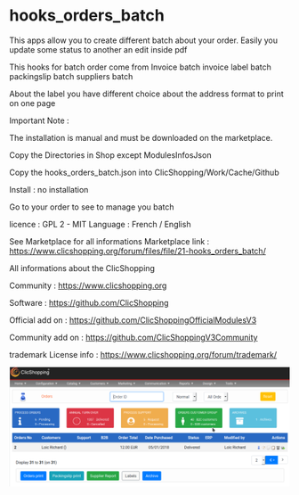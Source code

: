 # hooks_orders_batch


This apps allow you to create different batch about your order.
Easily you update some status to another an edit inside pdf


This hooks for batch order come from
Invoice batch
invoice label batch
packingslip batch
suppliers batch

About the label you have different choice about the address format to print on one page

Important Note :

 
The installation is manual and must be downloaded on the marketplace.

Copy the Directories in Shop except ModulesInfosJson

Copy the hooks_orders_batch.json into ClicShopping/Work/Cache/Github

Install : no installation

Go to your order to see to manage you batch

licence  : GPL 2 - MIT
Language : French / English

See Marketplace for all informations
Marketplace link : https://www.clicshopping.org/forum/files/file/21-hooks_orders_batch/


 All informations about the ClicShopping

Community : https://www.clicshopping.org

Software : https://github.com/ClicShopping

Official add on : https://github.com/ClicShoppingOfficialModulesV3

Community add on : https://github.com/ClicShoppingV3Community

trademark License info : https://www.clicshopping.org/forum/trademark/ 


![batch](https://github.com/ClicShoppingOfficialModulesV3/hooks_orders_batch/blob/master/ModuleInfosJson/orders_batch.png)